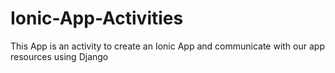 # Ionic-App-Activities
This App is an activity to create an Ionic App and communicate with our app resources using Django
